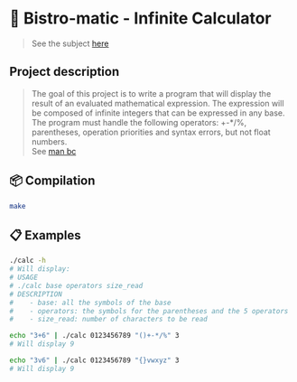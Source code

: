 # 🧮 Bistro-matic - Infinite Calculator

> See the subject [here](https://github.com/lucasmrdt/bistro-matic/blob/master/subject.pdf)

## Project description
> The goal of this project is to write a program that will display the result of an evaluated mathematical expression. The expression will be composed of infinite integers that can be expressed in any base.
The program must handle the following operators: +-*/%, parentheses, operation priorities and syntax errors,
but not float numbers. <br />
> See [man bc](https://linux.die.net/man/1/bc)

## 📦 Compilation
```bash
make
```

## 📋 Examples
```bash
./calc -h
# Will display:
# USAGE
# ./calc base operators size_read
# DESCRIPTION
#    - base: all the symbols of the base
#    - operators: the symbols for the parentheses and the 5 operators
#    - size_read: number of characters to be read
```

```bash
echo "3+6" | ./calc 0123456789 "()+-*/%" 3
# Will display 9
```

```bash
echo "3v6" | ./calc 0123456789 "{}vwxyz" 3
# Will display 9
```
